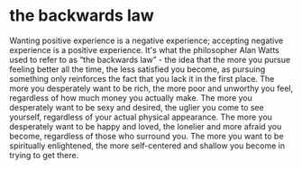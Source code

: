 # the backwards law

Wanting positive experience is a negative experience; accepting negative experience is a positive experience. It's what the philosopher Alan Watts used to refer to as “the backwards law” - the idea that the more you pursue feeling better all the time, the less satisfied you become, as pursuing something only reinforces the fact that you lack it in the first place. The more you desperately want to be rich, the more poor and unworthy you feel, regardless of how much money you actually make. The more you desperately want to be sexy and desired, the uglier you come to see yourself, regardless of your actual physical appearance. The more you desperately want to be happy and loved, the lonelier and more afraid you become, regardless of those who surround you. The more you want to be spiritually enlightened, the more self-centered and shallow you become in trying to get there.
